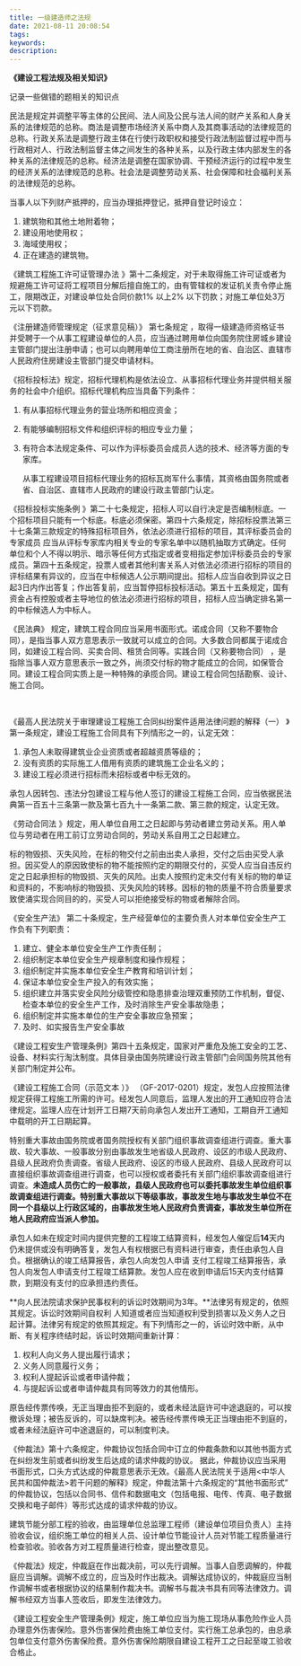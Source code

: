 ```yaml
---
title: 一级建造师之法规
date: 2021-08-11 20:08:54
tags:
keywords:
description:
---
```


**《建设工程法规及相关知识》**



<!--more-->

记录一些做错的题相关的知识点



民法是规定并调整平等主体的公民间、法人间及公民与法人间的财产关系和人身关系的法律规范的总称。商法是调整市场经济关系中商人及其商事活动的法律规范的总称。行政关系法是调整行政主体在行使行政职权和接受行政法制监督过程中而与行政相对人、行政法制监督主体之间发生的各种关系，以及行政主体内部发生的各种关系的法律规范的总称。经济法是调整在国家协调、干预经济运行的过程中发生的经济关系的法律规范的总称。社会法是调整劳动关系、社会保障和社会福利关系的法律规范的总称。

当事人以下列财产抵押的，应当办理抵押登记，抵押自登记时设立：

1. 建筑物和其他土地附着物；
2. 建设用地使用权；
3. 海域使用权；
4. 正在建造的建筑物。



《建筑工程施工许可证管理办法 》第十二条规定，对于未取得施工许可证或者为规避施工许可证将工程项目分解后擅自施工的，由有管辖权的发证机关责令停止施工，限期改正，对建设单位处合同价款1% 以上2% 以下罚款；对施工单位处3万元以下罚款。

《注册建造师管理规定（征求意见稿）》    第七条规定 ，取得一级建造师资格证书并受聘于一个从事工程建设单位的人员，应当通过聘用单位向国务院住房城乡建设主管部门提出注册申请；也可以向聘用单位工商注册所在地的省、自治区、直辖市人民政府住房建设主管部门提交申请材料。

《招标投标法》规定，招标代理机构是依法设立、从事招标代理业务并提供相关服务的社会中介组织。招标代理机构应当具备下列条件：

1. 有从事招标代理业务的营业场所和相应资金；

2. 有能够编制招标文件和组织评标的相应专业力量；

3. 有符合本法规定条件、可以作为评标委员会成员人选的技术、经济等方面的专家库。

   从事工程建设项目招标代理业务的招标瓦岗军什么事情，其资格由国务院或者省、自治区、直辖市人民政府的建设行政主管部门认定。

《招标投标实施条例 》第二十七条规定，招标人可以自行决定是否编制标底。一个招标项目只能有一个标底。标底必须保密。第四十六条规定，除招标投票法第三十七条第三款规定的特殊招标项目外，依法必须进行招标的项目，其评标委员会的专家成员 应当从评标专家库内相关专业的专家名单中以随机抽取方式确定。任何单位和个人不得以明示、暗示等任何方式指定或者变相指定参加评标委员会的专家成员。第四十五条规定，投票人或者其他利害关系人对依法必须进行招标的项目的评标结果有异议的，应当在中标候选人公示期间提出。招标人应当自收到异议之日起3日内作出答复；作出答复前，应当暂停招标投标活动。第五十五条规定，国有资金占有控股或者主导地位的依法必须进行招标的项目，招标人应当确定排名第一的中标候选人为中标人。

《民法典》    规定，建筑工程合同应当采用书面形式。诺成合同（又称不要物合同），是指当事人双方意思表示一致就可以成立的合同。大多数合同都属于诺成合同，如建设工程合同、买卖合同、租赁合同等。实践合同（又称要物合同） ，是指除当事人双方意思表示一致之外，尚须交付标的物才能成立的合同，如保管合同。建设工程合同实质上是一种特殊的承揽合同。建设工程合同包括勘察、设计、施工合同。

​    

《最高人民法院关于审理建设工程施工合同纠纷案件适用法律问题的解释（一） 》第一条规定，建设工程施工合同具有下列情形之一的，认定无效：

1. 承包人未取得建筑业企业资质或者超越资质等级的；
2. 没有资质的实际施工人借用有资质的建筑施工企业名义的；
3. 建设工程必须进行招标而未招标或者中标无效的。

承包人因转包、违法分包建设工程与他人签订的建设工程施工合同，应当依据民法典第一百五十三条第一款及第七百九十一条第二款、第三款的规定，认定无效。



《劳动合同法 》规定，用人单位自用工之日起即与劳动者建立劳动关系。用人单位与劳动者在用工前订立劳动合同的，劳动关系自用工之日起建立。



 标的物毁损、灭失风险，在标的物交付之前由出卖人承担，交付之后由买受人承担。因买受人的原因致使标的物不能按照约定的期限交付的，买受人应当自违反约定之日起承担标的物毁损、灭失的风险。出卖人按照约定未交付有关标的物的单证和资料的，不影响标的物毁损、灭失风险的转移。因标的物的质量不符合质量要求致使涌实现合同目的的，买受人可以拒绝接受标的物或者解除合同。



《安全生产法》   第二十条规定，生产经营单位的主要负责人对本单位安全生产工作负有下列职责：

1. 建立、健全本单位安全生产工作责任制；
2. 组织制定本单位安全生产规章制度和操作规程；
3. 组织制定并实施本单位安全生产教育和培训计划；
4. 保证本单位安全生产投入的有效实施；
5. 组织建立并落实安全风险分级管控和隐患排查治理双重预防工作机制，督促、检查本单位的安全生产工作，及时消除生产安全事故隐患；
6. 组织制定并实施本单位的生产安全事故应急预案；
7. 及时、如实报告生产安全事故



《建设工程安生产管理条例》第四十五条规定，国家对严重危及施工安全的工艺、设备、材料实行淘汰制度。具体目录由国务院建设行政主管部门会同国务院其他有关部门制定并公布。



《建设工程施工合同（示范文本 ）》 （GF-2017-0201）规定，发包人应按照法律规定获得工程施工所需的许可。经发包人同意后，监理人发出的开工通知应符合法律规定。监理人应在计划开工日期7天前向承包人发出开工通知，工期自开工通知中载明的开工日期起算。



特别重大事故由国务院或者国务院授权有关部门组织事故调查组进行调查。重大事故、较大事故、一般事故分别由事故发生地省级人民政府、设区的市级人民政府、县级人民政府负责调查。省级人民政府、设区的市级人民政府、县级人民政府可以直接组织事故调查组进行调查，也可以授权或者委托有关部门组织事故调查组进行调查。**未造成人员伤亡的一般事故，县级人民政府也可以委托事故发生单位组织事故调查组进行调查。特别重大事故以下等级事故，事故发生地与事故发生单位不在同一个县级以上行政区域的，由事故发生地人民政府负责调查，事故发生单位所在地人民政府应当派人参加。**   



承包人如未在规定时间内提供完整的工程竣工结算资料，经发包人催促后**14**天内仍未提供或没有明确答复，发包人有权根据已有资料进行审查，责任由承包人自负。根据确认的竣工结算报告，承包人向发包人申请 支付工程竣工结算报告，承包人向发包人申请支付工程竣工结算款。发包人应在收到申请后15天内支付结算款，到期没有支付的应承担违约责任。



**向人民法院请求保护民事权利的诉讼时效期间为3年。**法律另有规定的，依照其规定。诉讼时效期间自权利 人知道或者应当知道权利受到损害以及义务人之日起计算。法律另有规定的依照其规定。有下列情形之一的，诉讼时效中断，从中断、有关程序终结时起，诉讼时效期间重新计算：

1. 权利人向义务人提出履行请求；
2. 义务人同意履行义务；
3. 权利人提起诉讼或者申请仲裁；
4. 与提起诉讼或者申请仲裁具有同等效力的其他情形。

原告经传票传唤，无正当理由拒不到庭的，或者未经法庭许可中途退庭的，可以按撤诉处理；被告反诉的，可以缺席判决。被告经传票传唤无正当理由拒不到庭的，或者未经法庭许可中途退庭的，可以制度判决。



《仲裁法》第十六条规定，仲裁协议包括合同中订立的仲裁条款和以其他书面方式在纠纷发生前或者纠纷发生后达成的请求仲裁的协议。 据此，仲裁协议应当采用书面形式，口头方式达成的仲裁意思表示无效。《最高人民法院关于适用<中华人民共和国仲裁法>若干问题的解释》规定，仲裁法第十六条规定的“其他书面形式” 的仲裁协议，包括以合同书、信件和数据电文（包括电报、电传、传真、电子数据交换和电子邮件）等形式达成的请求仲裁的协议。



建筑节能分部工程的验收，由监理单位总监理工程师（建设单位项目负责人）主持验收会议，组织施工单位的相关人员、设计单位节能设计人员对节能工程质量进行检查验收。验收各方对工程质量进行检查，提出整改意见。



《仲裁法》规定，仲裁庭在作出裁决前，可以先行调解。当事人自愿调解的，仲裁庭应当调解。调解不成立的，应当及时作出裁决。调解达成协议的，仲裁庭应当制作调解书或者根据协议的结果制作裁决书。调解书与裁决书具有同等法律效力。调解书经双方当事人签收后，即发生法律效力。



《建设工程安全生产管理条例》规定，施工单位应当为施工现场从事危险作业人员办理意外伤害保险。意外伤害保险费由施工单位支付。实行施工总承包的，由总承包单位支付意外伤害保险费。意外伤害保险期限自建设工程开工之日起至竣工验收合格止。



  

​    
